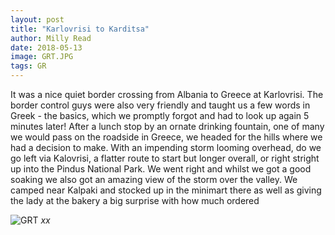```yaml
---
layout: post
title: "Karlovrisi to Karditsa"
author: Milly Read
date: 2018-05-13
image: GRT.JPG
tags: GR
---
```


It was a nice quiet border crossing from Albania to Greece at Karlovrisi. The border control guys were also very friendly and taught us a few words in Greek - the basics, which we promptly forgot and had to look up again 5 minutes later! After a lunch stop by an ornate drinking fountain, one of many we would pass on the roadside in Greece, we headed for the hills where we had a decision to make. With an impending storm looming overhead, do we go left via Kalovrisi, a flatter route to start but longer overall, or right stright up into the Pindus National Park. We went right and whilst we got a good soaking we also got an amazing view of the storm over the valley. We camped near Kalpaki and stocked up in the minimart there as well as giving the lady at the bakery a big surprise with how much ordered




![GRT](assets/img/GRT.jpg) *xx*
